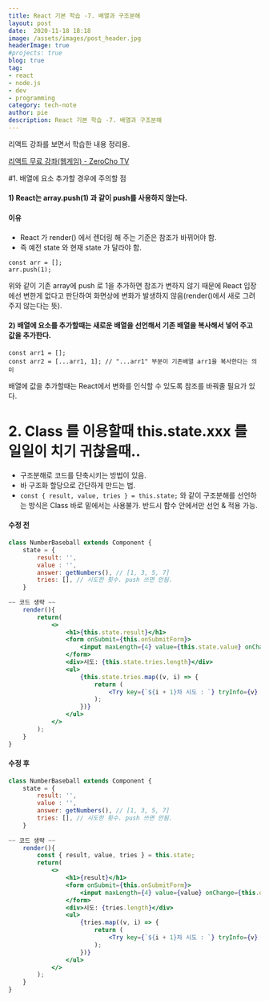 ```yaml
---
title: React 기본 학습 -7. 배열과 구조분해
layout: post
date:  2020-11-18 18:18
image: /assets/images/post_header.jpg
headerImage: true
#projects: true
blog: true
tag:
- react
- node.js
- dev
- programming
category: tech-note
author: pie
description: React 기본 학습 -7. 배열과 구조분해
---
```


리액트 강좌를 보면서 학습한 내용 정리용.

[리액트 무료 강좌(웹게임) - ZeroCho TV](https://www.youtube.com/watch?v=V3QsSrldHqI&list=PLcqDmjxt30RtqbStQqk-eYMK8N-1SYIFn)

#1. 배열에 요소 추가할 경우에 주의할 점
#### 1) React는 array.push(1) 과 같이 push를 사용하지 않는다.
#### 이유
- React 가 render() 에서 렌더링 해 주는 기준은 참조가 바뀌어야 함. 
- 즉 예전 state 와 현재 state 가 달라야 함.

```
const arr = [];
arr.push(1);
```
위와 같이 기존 array에 push 로 1을 추가하면 참조가 변하지 않기 때문에 React 입장에선 변한게 없다고 판단하여 화면상에 변화가 발생하지 않음(render()에서 새로 그려주지 않는다는 뜻).

#### 2) 배열에 요소를 추가할때는 새로운 배열을 선언해서 기존 배열을 복사해서 넣어 주고 값을 추가한다.
```
const arr1 = [];
const arr2 = [...arr1, 1]; // "...arr1" 부분이 기존배열 arr1을 복사한다는 의미
```
배열에 값을 추가할때는 React에서 변화를 인식할 수 있도록 참조를 바꿔줄 필요가 있다.

# 2. Class 를 이용할때 this.state.xxx 를 일일이 치기 귀찮을때..
- 구조분해로 코드를 단축시키는 방법이 있음.
- 바 구조화 할당으로 간단하게 만드는 법.
- `const { result, value, tries } = this.state;` 와 같이 구조분해를 선언하는 방식은 Class 바로 밑에서는 사용불가. 반드시 함수 안에서만 선언 & 적용 가능. 

#### 수정 전
```jsx
class NumberBaseball extends Component {
    state = {
        result: '',
        value : '',
        answer: getNumbers(), // [1, 3, 5, 7]
        tries: [], // 시도한 횟수. push 쓰면 안됨.
    }
    
~~ 코드 생략 ~~
    render(){
        return(
            <>
                <h1>{this.state.result}</h1>
                <form onSubmit={this.onSubmitForm}>
                    <input maxLength={4} value={this.state.value} onChange={this.onChangeInput}/>
                </form>
                <div>시도: {this.state.tries.length}</div>
                <ul>
                    {this.state.tries.map((v, i) => {
                        return (
                            <Try key={`${i + 1}차 시도 : `} tryInfo={v} />
                        );
                    })}
                </ul>
            </>
        );
    }
}
```

#### 수정 후
```jsx
class NumberBaseball extends Component {
    state = {
        result: '',
        value : '',
        answer: getNumbers(), // [1, 3, 5, 7]
        tries: [], // 시도한 횟수. push 쓰면 안됨.
    }
    
~~ 코드 생략 ~~
    render(){
        const { result, value, tries } = this.state;
        return(
            <>
                <h1>{result}</h1>
                <form onSubmit={this.onSubmitForm}>
                    <input maxLength={4} value={value} onChange={this.onChangeInput}/>
                </form>
                <div>시도: {tries.length}</div>
                <ul>
                    {tries.map((v, i) => {
                        return (
                            <Try key={`${i + 1}차 시도 : `} tryInfo={v} />
                        );
                    })}
                </ul>
            </>
        );
    }
}
```


